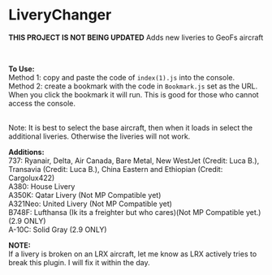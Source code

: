 # LiveryChanger

**THIS PROJECT IS NOT BEING UPDATED**
Adds new liveries to GeoFs aircraft <br>

<br>

**To Use:**<br>
Method 1: copy and paste the code of `index(1).js` into the console.<br>
Method 2: create a bookmark with the code in `Bookmark.js` set as the URL. When you click the bookmark it will run. This is good for those who cannot access the console.<br>
<br>

Note: It is best to select the base aircraft, then when it loads in select the additional liveries. Otherwise the liveries will not work.

**Additions:**<br>
737: Ryanair, Delta, Air Canada, Bare Metal, New WestJet (Credit: Luca B.), Transavia (Credit: Luca B.), China Eastern and Ethiopian (Credit: Cargolux422)<br>
A380: House Livery<br>
A350K: Qatar Livery (Not MP Compatible yet)<br>
A321Neo: United Livery (Not MP Compatible yet)<br>
B748F: Lufthansa (Ik its a freighter but who cares)(Not MP Compatible yet.)(2.9 ONLY)<br>
A-10C: Solid Gray (2.9 ONLY)<br>


**NOTE:**<br>
If a livery is broken on an LRX aircraft, let me know as LRX actively tries to break this plugin. I will fix it within the day.

